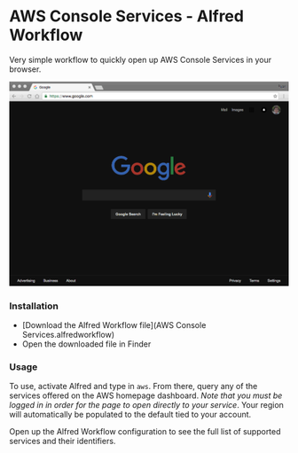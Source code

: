 # AWS Console Services - Alfred Workflow

Very simple workflow to quickly open up AWS Console Services in your browser.

![AWS Console Services - Alfred Workflow Demo](demo.gif)

### Installation
- [Download the Alfred Workflow file](AWS Console Services.alfredworkflow)
- Open the downloaded file in Finder

### Usage
To use, activate Alfred and type in `aws`. From there, query any of the services offered on the AWS homepage dashboard. *Note that you must be logged in in order for the page to open directly to your service*. Your region will automatically be populated to the default tied to your account.

Open up the Alfred Workflow configuration to see the full list of supported services and their identifiers.

